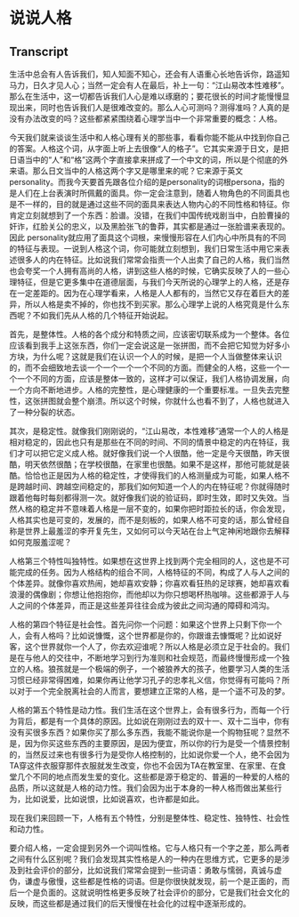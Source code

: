 # 说说人格

## Transcript

生活中总会有人告诉我们，知人知面不知心，还会有人语重心长地告诉你，路遥知马力，日久才见人心；当然一定会有人在最后，补上一句：“江山易改本性难移”。那么在生活中，这一切都告诉我们人心是难以琢磨的；要花很长的时间才能慢慢显现出来，同时也告诉我们人是很难改变的。那么人心可测吗？测得准吗？人真的是没有办法改变的吗？这些都紧紧围绕着心理学当中一个非常重要的概念：人格。

今天我们就来谈谈生活中和人格心理有关的那些事，看看你能不能从中找到你自己的答案。人格这个词，从字面上听上去很像“人的格子”。它其实来源于日文，是把日语当中的“人”和“格”这两个字直接拿来拼成了一个中文的词，所以是个彻底的外来语。那么日文当中的人格这两个字又是哪里来的呢？它来源于英文personality。而我今天要首先跟各位介绍的是personality的词根persona，指的是人们在上台表演时所佩戴的面具。你一定会注意到，随着人物角色的不同面具也是不一样的，目的就是通过这些不同的面具来表达人物内心的不同性格和特征。你肯定立刻就想到了一个东西：脸谱。没错，在我们中国传统戏剧当中，白脸曹操的奸诈，红脸关公的忠义，以及黑脸张飞的鲁莽，其实都是通过一张脸谱来表现的。因此 personality就应用了面具这个词根，来慢慢形容在人们内心中所具有的不同的特征与表现。一说到人格这个词，你可能就立刻想到，我们日常生活中用它来表述很多人的内在特征。比如说我们常常会指责一个人出卖了自己的人格，我们当然也会夸奖一个人拥有高尚的人格，讲到这些人格的时候，它确实反映了人的一些心理特征，但是它更多集中在道德层面，与我们今天所说的心理学上的人格，还是存在一定差距的。因为在心理学看来，人格是人人都有的，当然它又存在着巨大的差异，所以人格是卖不掉的，你也找不到买家。那么心理学上说的人格究竟是什么东西呢？不如我们先从人格的几个特征开始说起。

首先，是整体性。人格的各个成分和特质之间，应该密切联系成为一个整体。各位应该看到我手上这张东西，你们一定会说这是一张拼图，而不会把它知觉为好多小方块，为什么呢？这就是我们在认识一个人的时候，是把一个人当做整体来认识的，而不会细致地去谈一个一个一个一个不同的方面。而健全的人格，这些一个一个一个不同的方面，应该是整体一致的，这样才可以保证，我们人格协调发展，向一个方向不断地进步。人格的完整性，是心理健康的一个重要标准。一旦失去完整性，这张拼图就会整个崩溃。所以这个时候，你就什么也看不到了，人格也就进入了一种分裂的状态。

其次，是稳定性。就像我们刚刚说的，“江山易改，本性难移”通常一个人的人格是相对稳定的，因此也只有是那些在不同的时间、不同的情景中稳定的内在特征，我们才可以把它定义成人格。就好像我们说一个人很酷，他一定是今天很酷，昨天很酷，明天依然很酷；在学校很酷，在家里也很酷。如果不是这样，那他可能就是装酷。恰恰也正是因为人格的稳定性，才使得我们的人格测量成为可能，如果人格不是跨越时间、跨越空间稳定的，那我们如何知道一个人的内在特征呢？你就得随时跟着他每时每刻都得测一次。就好像我们说的验证码，即时生效，即时又失效。当然人格的稳定并不意味着人格是一层不变的，如果你把时距拉长的话，你会发现，人格其实也是可变的，发展的，而不是刻板的，如果人格不可变的话，那么曾经自称是世界上最羞涩的李开复先生，又如何可以今天站在台上气定神闲地跟你去解释如何克服羞涩呢？

人格第三个特性叫独特性。如果想在这世界上找到两个完全相同的人，这也是不可能完成的任务。因为人格结构的组合不同，人格特征的不同，构成了人与人之间的个体差异。就像你喜欢热闹，她却喜欢安静；你喜欢看狂热的足球赛，她却喜欢看浪漫的偶像剧；你想让他抱抱你，而他却以为你只想喝杯热咖啡。这些都源于人与人之间的个体差异，而正是这些差异往往会成为彼此之间沟通的障碍和鸿沟。

人格的第四个特征是社会性。首先问你一个问题：如果这个世界上只剩下你一个人，会有人格吗？比如说慷慨，这个世界都是你的，你跟谁去慷慨呢？比如说好客，这个世界就你一个人了，你去欢迎谁呢？所以人格是必须立足于社会的。我们是在与他人的交往中，不断地学习到行为准则和社会规范，而最终慢慢形成一个独立的人格。狼孩就是一个极端的例子，一个被狼养大的孩子，他要学习人类的生活习惯已经非常得困难，如果你再让他学习孔子的忠孝礼义信，你觉得有可能吗？所以对于一个完全脱离社会的人而言，要想建立正常的人格，是一个遥不可及的梦。

人格的第五个特性是动力性。我们生活在这个世界上，会有很多行为，而每一个行为背后，都是有一个具体的原因。比如说在刚刚过去的双十一、双十二当中，你有没有买很多东西？如果你买了那么多东西，我能不能说你是一个购物狂呢？显然不是，因为你买这些东西的主要原因，是因为便宜，所以你的行为是受一个情景控制的，当然反过来也有很多行为是受你人格控制的，比如说你爱一个人，绝不会因为TA穿这件衣服穿那件衣服就发生改变，你也不会因为TA在教室里、在家里、在食堂几个不同的地点而发生爱的变化。这些都是源于稳定的、普遍的一种爱的人格的品质，所以这就是人格的动力性。我们会因为出于本身的一种人格而做出某些行为，比如说爱，比如说恨，比如说喜欢，也许都是如此。

现在我们来回顾一下，人格有五个特性，分别是整体性、稳定性、独特性、社会性和动力性。

要介绍人格，一定会提到另外一个词叫性格。它与人格只有一个字之差，那么两者之间有什么区别呢？我们会发现其实性格是人的一种内在思维方式，它更多的是涉及到社会评价的部分，比如说我们常常会提到一些词语：勇敢与懦弱，真诚与虚伪，谦虚与傲慢，这些都是性格的词语。但是你很快就发现，前一个是正面的，而后一个是负面的。这就说明性格更多反映了社会评价的部分，它是我们社会文化的反映，而这些都是通过我们的后天慢慢在社会化的过程中逐渐形成的。



